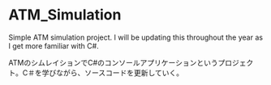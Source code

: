 # ATM_Simulation

Simple ATM simulation project. I will be updating this throughout the year as I get more familiar with C#.

ATMのシムレイションでC#のコンソールアプリケーションというプロジェクト。C＃を学びながら、ソースコードを更新していく。